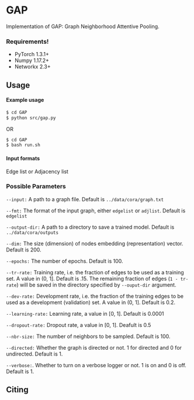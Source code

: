 # GAP
Implementation of GAP: Graph Neighborhood Attentive Pooling. 

### Requirements!
  - PyTorch 1.3.1+
  - Numpy 1.17.2+
  - Networkx 2.3+
## Usage
#### Example usage
```sh
$ cd GAP
$ python src/gap.py
```
OR
```sh
$ cd GAP
$ bash run.sh
```

#### Input formats
Edge list or Adjacency list

### Possible Parameters


`--input:`
A path to a graph file. Default is ```../data/cora/graph.txt```

`--fmt:`
The format of the input graph, either ```edgelist``` or ```adjlist```. Default is ```edgelist```

`--output-dir:`
A path to a directory to save a trained model. Default is ```../data/cora/outputs```

`--dim:`
The size (dimension) of nodes embedding (representation) vector. Default is 200.

`--epochs:`
The number of epochs. Default is 100.

`--tr-rate:`
Training rate, i.e. the fraction of edges to be used as a training set. A value in (0, 1]. Default is .15. The remaining fraction of edges (```1 - tr-rate```) will be saved in the directory specified by ```--ouput-dir``` argument.

`--dev-rate:`
Development rate, i.e. the fraction of the training edges to be used as a development (validation) set. A value in (0, 1]. Default is 0.2.

`--learning-rate:`
Learning rate, a value in [0, 1]. Default is 0.0001

`--dropout-rate:`
Dropout rate, a value in [0, 1]. Deafult is 0.5

`--nbr-size:`
The number of neighbors to be sampled. Default is 100.

`--directed:`
Whether the graph is directed or not. 1 for directed and 0 for undirected. Default is 1.

`--verbose:`. 
Whether to turn on a verbose logger or not. 1 is on and 0 is off. Default is 1.


Citing
------
